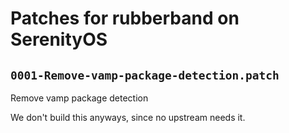 # Patches for rubberband on SerenityOS

## `0001-Remove-vamp-package-detection.patch`

Remove vamp package detection

We don't build this anyways, since no upstream needs it.

